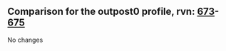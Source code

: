 ## Comparison for the outpost0 profile, rvn: [673](https://github.com/PRO100KatYT/FortniteProfileRevisions/tree/main/profiles/outpost0/673%20outpost0.json)-[675](https://github.com/PRO100KatYT/FortniteProfileRevisions/tree/main/profiles/outpost0/675%20outpost0.json)

No changes
